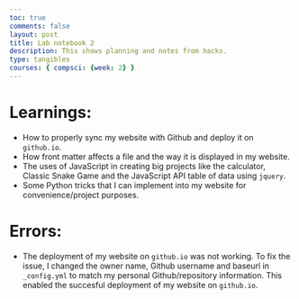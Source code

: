 ```yaml
---
toc: true
comments: false
layout: post
title: Lab notebook 2
description: This shows planning and notes from hacks.
type: tangibles
courses: { compsci: {week: 2} }
---
```


# Learnings:
- How to properly sync my website with Github and deploy it on `github.io`. 
- How front matter affects a file and the way it is displayed in my website.
- The uses of JavaScript in creating big projects like the calculator, Classic Snake Game and the JavaScript API table of data using `jquery`.
- Some Python tricks that I can implement into my website for convenience/project purposes.

# Errors:
- The deployment of my website on `github.io` was not working. To fix the issue, I changed the owner name, Github username and baseurl in `_config.yml` to match my personal Github/repository information. This enabled the succesful deployment of my website on `github.io`.